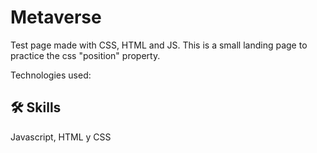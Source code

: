 
# Metaverse

Test page made with CSS, HTML and JS. This is a small landing page to practice the css "position" property.

Technologies used:



## 🛠 Skills
Javascript, HTML y CSS
